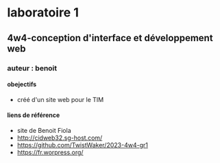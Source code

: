 # laboratoire 1
## 4w4-conception d'interface et développement web
### auteur : benoit
#### obejectifs
- créé d'un site web pour le TIM

#### liens de référence
- site de Benoit Fiola
- http://cidweb32.sg-host.com/
- https://github.com/TwistWaker/2023-4w4-gr1
- https://fr.worpress.org/
